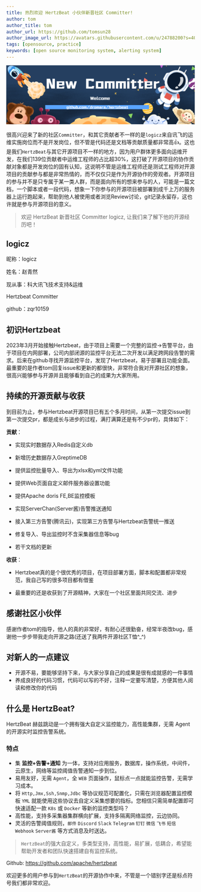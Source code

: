 ```yaml
---
title: 热烈欢迎 HertzBeat 小伙伴新晋社区 Committer!
author: tom  
author_title: tom   
author_url: https://github.com/tomsun28  
author_image_url: https://avatars.githubusercontent.com/u/24788200?s=400&v=4  
tags: [opensource, practice]
keywords: [open source monitoring system, alerting system]
---
```


![hertzBeat](/img/blog/new-committer.png)

很高兴迎来了新的社区`Committer`，和其它贡献者不一样的是`logicz`来自讯飞的运维实施岗位而不是开发岗位，但不管是代码还是文档等贡献质量都非常高👍。这也是我们`HertzBeat`与其它开源项目不一样的地方，因为用户群体更多面向运维开发，在我们139位贡献者中运维工程师的占比超30%，这打破了开源项目的协作贡献对象都是开发岗位的固有认知，这说明不管是运维工程师还是测试工程师对开源项目的贡献参与都是非常热情的，而不仅仅只是作为开源协作的旁观者。开源项目的参与并不是只专属于某一类人群，而是面向所有的想来参与的人，可能是一篇文档，一个脚本或者一段代码，想象一下你参与的开源项目被部署到成千上万的服务器上运行跑起来，帮助到他人被使用或者浏览Review讨论，git记录永留存，这也许就是参与开源项目的意义。

> 欢迎 HertzBeat 新晋社区 Committer logicz, 让我们来了解下他的开源经历吧！

## logicz

昵称：logicz

姓名：赵青然

现从事：科大讯飞技术支持&运维

Hertzbeat Committer

github：zqr10159

## 初识Hertzbeat

2023年3月开始接触Hertzbeat，由于项目上需要一个完整的监控->告警平台，由于项目在内网部署，公司内部闭源的监控平台无法二次开发以满足跨网段告警的需求。后来在github寻找开源监控平台，发现了Hertzbeat，易于部署且功能全面。最重要的是作者tom回复issue和更新的都很快，非常符合我对开源社区的想象，很高兴能够参与开源并且能够看到自己的成果为大家所用。

## 持续的开源贡献与收获

到目前为止，参与Hertzbeat开源项目已有五个多月时间，从第一次提交issue到第一次提交pr，都是成长与进步的过程，满打满算还是有不少pr的，具体如下：

**贡献**：

* 实现实时数据存入Redis自定义db

* 新增历史数据存入GreptimeDB

* 提供监控批量导入、导出为xlsx和yml文件功能

* 提供Web页面自定义邮件服务器设置功能

* 提供Apache doris FE,BE监控模板

* 实现ServerChan(Server酱)告警推送通知

* 接入第三方告警(腾讯云)，实现第三方告警与Hertzbeat告警统一推送

* 修复导入、导出监控时不含采集器信息等bug

* 若干文档的更新

**收获**：

* Hertzbeat真的是个很优秀的项目，在项目部署方面，脚本和配置都非常规范，我自己写的很多项目都有借鉴

* 最重要的还是收获到了开源精神，大家在一个社区里面共同交流、进步

## 感谢社区小伙伴

感谢作者tom的指导，他人的真的非常好，有耐心还很勤奋，经常半夜改bug，感谢他一步步带我走向开源之路(还送了我两件开源社区T恤^\_^)

## 对新人的一点建议

* 开源不易，要能够坚持下来，与大家分享自己的成果是很有成就感的一件事情
* 养成良好的代码习惯，代码可以写的不好，注释一定要写清楚，方便其他人阅读和修改你的代码

## 什么是 HertzBeat?

HertzBeat 赫兹跳动是一个拥有强大自定义监控能力，高性能集群，无需 Agent 的开源实时监控告警系统。

### 特点

* 集 **监控+告警+通知** 为一体，支持对应用服务，数据库，操作系统，中间件，云原生，网络等监控阈值告警通知一步到位。
* 易用友好，无需 `Agent`，全 `WEB` 页面操作，鼠标点一点就能监控告警，无需学习成本。
* 将 `Http,Jmx,Ssh,Snmp,Jdbc` 等协议规范可配置化，只需在浏览器配置监控模板 `YML` 就能使用这些协议去自定义采集想要的指标。您相信只需简单配置即可快速适配一款 `K8s` 或 `Docker` 等新的监控类型吗？
* 高性能，支持多采集器集群横向扩展，支持多隔离网络监控，云边协同。
* 灵活的告警阈值规则，`邮件` `Discord` `Slack` `Telegram` `钉钉` `微信` `飞书` `短信` `Webhook` `Server酱` 等方式消息及时送达。

> `HertzBeat`的强大自定义，多类型支持，高性能，易扩展，低耦合，希望能帮助开发者和团队快速搭建自有监控系统。

Github: <https://github.com/apache/hertzbeat>

欢迎更多的用户参与到`HertzBeat`的开源协作中来，不管是一个错别字还是标点符号我们都非常欢迎。
